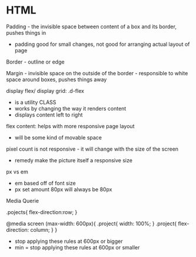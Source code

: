 # HTML

<!-- Command + / = opens comment -->

<!-- FIXME  -->
<!-- NOTE -->
<!-- REVIEW -->
<!-- SECTION -->

<!-- alt key can move a line of code  -->

Padding - the invisible space between content of a box and its border, pushes things in
- padding good for small changes, not good for arranging actual layout of page 

Border - outline or edge 

Margin - invisible space on the outside of the border - responsible to white space around boxes, pushes things away 

display flex/ display grid: .d-flex 
- is a utility CLASS
- works by changing the way it renders content
- displays content left to right 

flex content: helps with more responsive page layout 
- will be some kind of movable space 

pixel count is not responsive - it will change with the size of the screen 
- remedy make the picture itself a responsive size 

<!-- REVIEW re-ask -->
px vs em
- em based off of font size 
- px set amount 80px will always be 80px 

<!-- REVIEW check this topic again-->
Media Querie 

.pojects{
    flex-direction:row;
}

@media screen (max-width: 600px){
    .project{
        width: 100%;
    }
    .project{
        flex-direction: column;
    }
}
- stop applying these rules at 600px or bigger 
- min = stop applying these rules at 600px or smaller